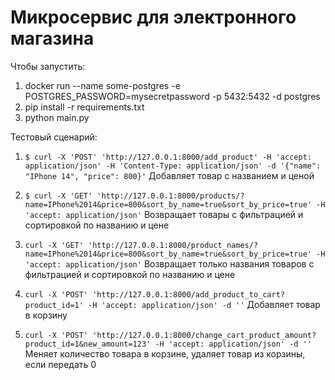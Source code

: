 # Микросервис для электронного магазина

Чтобы запустить:
1) docker run --name some-postgres -e POSTGRES_PASSWORD=mysecretpassword -p 5432:5432 -d postgres
2) pip install -r requirements.txt
3) python main.py

Тестовый сценарий:
1) `$ curl -X 'POST' 'http://127.0.0.1:8000/add_product' -H 'accept: application/json' -H 'Content-Type: application/json' -d '{"name": "IPhone 14", "price": 800}'` 
Добавляет товар с названием и ценой

2) `$ curl -X 'GET' 'http://127.0.0.1:8000/products/?name=IPhone%2014&price=800&sort_by_name=true&sort_by_price=true' -H 'accept: application/json'` 
Возвращает товары с фильтрацией и сортировкой по названию и цене

3) `curl -X 'GET' 'http://127.0.0.1:8000/product_names/?name=IPhone%2014&price=800&sort_by_name=true&sort_by_price=true' -H 'accept: application/json'`
Возвращает только названия товаров с фильтрацией и сортировкой по названию и цене

4) `curl -X 'POST' 'http://127.0.0.1:8000/add_product_to_cart?product_id=1' -H 'accept: application/json' -d ''`
Добавляет товар в корзину

5) `curl -X 'POST' 'http://127.0.0.1:8000/change_cart_product_amount?product_id=1&new_amount=123' -H 'accept: application/json' -d ''`
Меняет количество товара в корзине, удаляет товар из корзины, если передать 0
